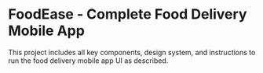 # FoodEase - Complete Food Delivery Mobile App

This project includes all key components, design system, and instructions to run the food delivery mobile app UI as described.